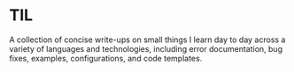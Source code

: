 # TIL

A collection of concise write-ups on small things I learn day to day across a variety of languages and technologies, including error documentation, bug fixes, examples, configurations, and code templates.
